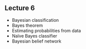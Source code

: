 ## Lecture 6
- Bayesian classification
- Bayes theorem
- Estimating probabilities from data
- Naïve Bayes classifier
- Bayesian belief network
